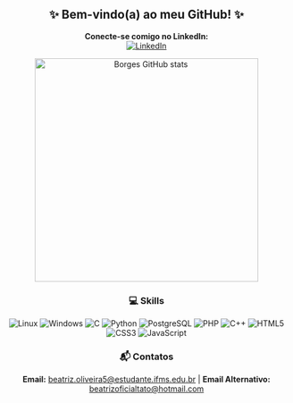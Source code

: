 <h2 align="center">✨ Bem-vindo(a) ao meu GitHub! ✨</h2>

<p align="center">
    <strong>Conecte-se comigo no LinkedIn:</strong>
    <a href="https://linkedin.com/in/beatrizborgex"> <br/>
        <img alt="LinkedIn" src="https://img.shields.io/badge/LinkedIn-0077B5?style=for-the-badge&logo=linkedin&logoColor=white"/>
    </a>
</p>

<p align="center">
    <img src="https://github-readme-stats.vercel.app/api?username=beatrizborgex&show_icons=true&theme=radical&hide_title=true&hide_border=true&count_private=true&include_all_commits=true" alt="Borges GitHub stats" width="400"/>
</p>

<h3 align="center">💻 Skills</h3>

<p align="center">
    <img alt="Linux" src="https://img.shields.io/badge/Linux-FCC624?style=for-the-badge&logo=linux&logoColor=black"/>
    <img alt="Windows" src="https://img.shields.io/badge/Windows-0078D6?style=for-the-badge&logo=windows&logoColor=white"/>
    <img alt="C" src="https://img.shields.io/badge/c-%2300599C.svg?style=for-the-badge&logo=c&logoColor=white"/>
    <img alt="Python" src="https://img.shields.io/badge/Python-14354C?style=for-the-badge&logo=python&logoColor=white"/>
    <img alt="PostgreSQL" src="https://img.shields.io/badge/PostgreSQL-316192?style=for-the-badge&logo=postgresql&logoColor=white"/>
    <img alt="PHP" src="https://img.shields.io/badge/PHP-777BB4?style=for-the-badge&logo=php&logoColor=white"/>
    <img alt="C++" src="https://img.shields.io/badge/C%2B%2B-00599C?style=for-the-badge&logo=c%2B%2B&logoColor=white"/>
    <img alt="HTML5" src="https://img.shields.io/badge/HTML-239120?style=for-the-badge&logo=html5&logoColor=white"/>
    <img alt="CSS3" src="https://img.shields.io/badge/css3-%231572B6.svg?style=for-the-badge&logo=css3&logoColor=white"/>
    <img alt="JavaScript" src="https://img.shields.io/badge/JavaScript-F7DF1E?style=for-the-badge&logo=javascript&logoColor=black"/>
</p>

<h3 align="center">📬 Contatos</h3>

<p align="center">
    <strong>Email:</strong> <a href="mailto:beatriz.oliveira5@estudante.ifms.edu.br">beatriz.oliveira5@estudante.ifms.edu.br</a> | 
    <strong>Email Alternativo:</strong> <a href="mailto:beatrizoficialtato@hotmail.com">beatrizoficialtato@hotmail.com</a>
</p>
